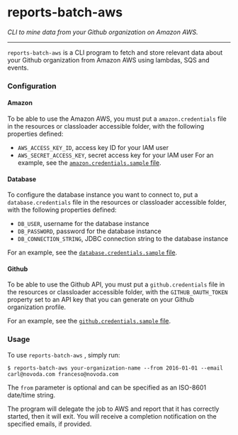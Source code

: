 reports-batch-aws
=================

_CLI to mine data from your Github organization on Amazon AWS._

-------------

`reports-batch-aws` is a CLI program to fetch and store relevant data about your Github organization from Amazon AWS using lambdas, SQS and events.

### Configuration

#### Amazon

To be able to use the Amazon AWS, you must put a `amazon.credentials` file in the resources or classloader accessible folder, with the following
properties defined:

* `AWS_ACCESS_KEY_ID`, access key ID for your IAM user
* `AWS_SECRET_ACCESS_KEY`, secret access key for your IAM user
For an example, see the [`amazon.credentials.sample` file](src/main/resources/amazon.credentials.sample).

#### Database

To configure the database instance you want to connect to, put a `database.credentials` file in the resources or classloader accessible folder, with
the following properties defined:

* `DB_USER`, username for the database instance
* `DB_PASSWORD`, password for the database instance
* `DB_CONNECTION_STRING`, JDBC connection string to the database instance

For an example, see the [`database.credentials.sample` file](src/main/resources/database.credentials.sample).

#### Github

To be able to use the Github API, you must put a `github.credentials` file in the resources or classloader accessible folder, with the
`GITHUB_OAUTH_TOKEN` property set to an API key that you can generate on your Github organization profile.

For an example, see the [`github.credentials.sample` file](src/main/resources/github.credentials.sample).

### Usage

To use `reports-batch-aws` , simply run:

```shell
$ reports-batch-aws your-organization-name --from 2016-01-01 --email carl@novoda.com franceso@novoda.com
```

The `from` parameter is optional and can be specified as an ISO-8601 date/time string.

The program will delegate the job to AWS and report that it has correctly started, then it will exit. You will receive a completion notification on
the specified emails, if provided.
